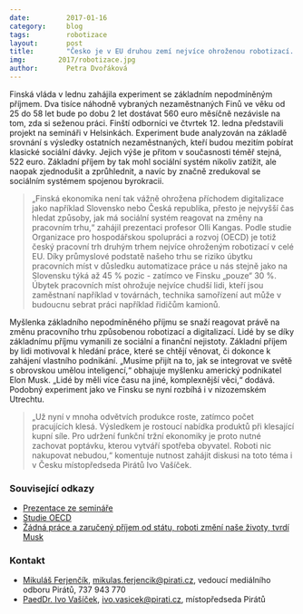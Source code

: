 ```yaml
---
date:         2017-01-16
category:     blog
tags:         robotizace
layout:       post
title:        "Česko je v EU druhou zemí nejvíce ohroženou robotizací. Odpovědí by mohl být nepodmíněný základní příjem" 
img:        2017/robotizace.jpg
author:       Petra Dvořáková
---
```


Finská vláda v lednu zahájila experiment se základním nepodmíněným příjmem. Dva tisíce náhodně vybraných nezaměstnaných Finů ve věku od 25 do 58 let bude po dobu 2 let dostávat 560 euro měsíčně nezávisle na tom, zda si seženou práci. Finští odborníci ve čtvrtek 12. ledna představili projekt na semináři v Helsinkách. Experiment bude analyzován na základě srovnání s výsledky ostatních nezaměstnaných, kteří budou mezitím pobírat klasické sociální dávky. Jejich výše je přitom v současnosti téměř stejná, 522 euro. Základní příjem by tak mohl sociální systém nikoliv zatížit, ale naopak zjednodušit a zprůhlednit, a navíc by značně zredukoval se sociálním systémem spojenou byrokracii.

> „Finská ekonomika není tak vážně ohrožena příchodem digitalizace jako například Slovensko nebo Česká republika, přesto je nejvyšší čas hledat způsoby, jak má sociální systém reagovat na změny na pracovním trhu,“ zahájil prezentaci profesor Olli Kangas. Podle studie Organizace pro hospodářskou spolupráci a rozvoj (OECD) je totiž český pracovní trh druhým trhem nejvíce ohroženým robotizací v celé EU. Díky průmyslové podstatě našeho trhu se riziko úbytku pracovních míst v důsledku automatizace práce u nás stejně jako na Slovensku týká až 45 % pozic - zatímco ve Finsku „pouze“ 30 %. Úbytek pracovních míst ohrožuje nejvíce chudší lidi, kteří jsou zaměstnaní například v továrnách, technika samořízení aut může v budoucnu sebrat práci například řidičům kamionů.

Myšlenka základního nepodmíněného příjmu se snaží reagovat právě na změnu pracovního trhu způsobenou robotizací a digitalizací. Lidé by se díky základnímu příjmu vymanili ze sociální a finanční nejistoty. Základní příjem by lidi motivoval k hledání práce, které se chtějí věnovat, či dokonce k zahájení vlastního podnikání. „Musíme přijít na to, jak se integrovat ve světě s obrovskou umělou inteligencí,“ obhajuje myšlenku americký podnikatel Elon Musk. „Lidé by měli více času na jiné, komplexnější věci,“ dodává. Podobný experiment jako ve Finsku se nyní rozbíhá i v nizozemském Utrechtu.

> „Už nyní v mnoha odvětvích produkce roste, zatímco počet pracujících klesá. Výsledkem je rostoucí nabídka produktů při klesající kupní síle. Pro udržení funkční tržní ekonomiky je proto nutné zachovat poptávku, kterou vytváří spotřeba obyvatel. Roboti nic nakupovat nebudou,“ komentuje nutnost zahájit diskusi na toto téma i v Česku místopředseda Pirátů Ivo Vašíček.

### Související odkazy

* [Prezentace ze semináře](http://www.slideshare.net/kelantutkimus/reasons-to-experimenting-basic-income-in-finland)
* [Studie OECD](http://www.oecd.org/employment/Automation-and-independent-work-in-a-digital-economy-2016.pdf)
* [Žádná práce a zaručený příjem od státu, roboti změní naše životy, tvrdí Musk](http://www.forbes.cz/zadna-prace-a-zaruceny-prijem-od-statu-roboti-zmeni-nase-zivoty-tvrdi-musk/)

### Kontakt

* [Mikuláš Ferjenčík](https://www.pirati.cz/lide/mikulas_ferjencik), [mikulas.ferjencik@pirati.cz](mailto:mikulas.ferjencik@pirati.cz), vedoucí mediálního odboru Pirátů, 737 943 770 
* [PaedDr. Ivo Vašíček](https://www.pirati.cz/lide/ivo_vasicek), [ivo.vasicek@pirati.cz](mailto:ivo.vasicek@pirati.cz), místopředseda Pirátů
